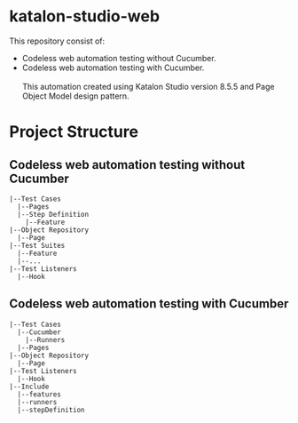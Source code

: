 # katalon-studio-web
This repository consist of:
- Codeless web automation testing without Cucumber.
- Codeless web automation testing with Cucumber.
<br /><br />
This automation created using Katalon Studio version 8.5.5 and Page Object Model design pattern.

# Project Structure

## Codeless web automation testing without Cucumber
```
|--Test Cases
  |--Pages
  |--Step Definition
    |--Feature
|--Object Repository
  |--Page
|--Test Suites
  |--Feature
  |--...
|--Test Listeners
  |--Hook
```

## Codeless web automation testing with Cucumber
```
|--Test Cases
  |--Cucumber
    |--Runners
  |--Pages
|--Object Repository
  |--Page
|--Test Listeners
  |--Hook
|--Include
  |--features
  |--runners
  |--stepDefinition
```
